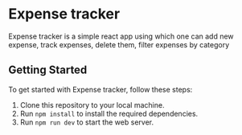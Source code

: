 # Expense tracker

Expense tracker is a simple react app using which one can add new expense, track expenses, delete them, filter expenses by category

## Getting Started

To get started with Expense tracker, follow these steps:


1. Clone this repository to your local machine.
2. Run `npm install` to install the required dependencies.
3. Run `npm run dev` to start the web server. 